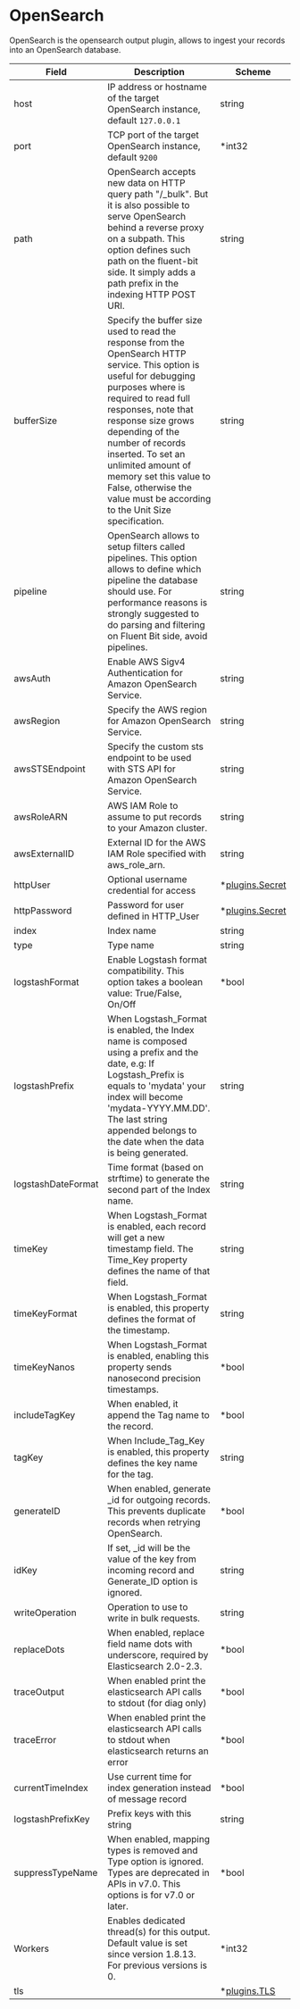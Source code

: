 # OpenSearch

OpenSearch is the opensearch output plugin, allows to ingest your records into an OpenSearch database.


| Field | Description | Scheme |
| ----- | ----------- | ------ |
| host | IP address or hostname of the target OpenSearch instance, default `127.0.0.1` | string |
| port | TCP port of the target OpenSearch instance, default `9200` | *int32 |
| path | OpenSearch accepts new data on HTTP query path \"/_bulk\". But it is also possible to serve OpenSearch behind a reverse proxy on a subpath. This option defines such path on the fluent-bit side. It simply adds a path prefix in the indexing HTTP POST URI. | string |
| bufferSize | Specify the buffer size used to read the response from the OpenSearch HTTP service. This option is useful for debugging purposes where is required to read full responses, note that response size grows depending of the number of records inserted. To set an unlimited amount of memory set this value to False, otherwise the value must be according to the Unit Size specification. | string |
| pipeline | OpenSearch allows to setup filters called pipelines. This option allows to define which pipeline the database should use. For performance reasons is strongly suggested to do parsing and filtering on Fluent Bit side, avoid pipelines. | string |
| awsAuth | Enable AWS Sigv4 Authentication for Amazon OpenSearch Service. | string |
| awsRegion | Specify the AWS region for Amazon OpenSearch Service. | string |
| awsSTSEndpoint | Specify the custom sts endpoint to be used with STS API for Amazon OpenSearch Service. | string |
| awsRoleARN | AWS IAM Role to assume to put records to your Amazon cluster. | string |
| awsExternalID | External ID for the AWS IAM Role specified with aws_role_arn. | string |
| httpUser | Optional username credential for access | *[plugins.Secret](../secret.md) |
| httpPassword | Password for user defined in HTTP_User | *[plugins.Secret](../secret.md) |
| index | Index name | string |
| type | Type name | string |
| logstashFormat | Enable Logstash format compatibility. This option takes a boolean value: True/False, On/Off | *bool |
| logstashPrefix | When Logstash_Format is enabled, the Index name is composed using a prefix and the date, e.g: If Logstash_Prefix is equals to 'mydata' your index will become 'mydata-YYYY.MM.DD'. The last string appended belongs to the date when the data is being generated. | string |
| logstashDateFormat | Time format (based on strftime) to generate the second part of the Index name. | string |
| timeKey | When Logstash_Format is enabled, each record will get a new timestamp field. The Time_Key property defines the name of that field. | string |
| timeKeyFormat | When Logstash_Format is enabled, this property defines the format of the timestamp. | string |
| timeKeyNanos | When Logstash_Format is enabled, enabling this property sends nanosecond precision timestamps. | *bool |
| includeTagKey | When enabled, it append the Tag name to the record. | *bool |
| tagKey | When Include_Tag_Key is enabled, this property defines the key name for the tag. | string |
| generateID | When enabled, generate _id for outgoing records. This prevents duplicate records when retrying OpenSearch. | *bool |
| idKey | If set, _id will be the value of the key from incoming record and Generate_ID option is ignored. | string |
| writeOperation | Operation to use to write in bulk requests. | string |
| replaceDots | When enabled, replace field name dots with underscore, required by Elasticsearch 2.0-2.3. | *bool |
| traceOutput | When enabled print the elasticsearch API calls to stdout (for diag only) | *bool |
| traceError | When enabled print the elasticsearch API calls to stdout when elasticsearch returns an error | *bool |
| currentTimeIndex | Use current time for index generation instead of message record | *bool |
| logstashPrefixKey | Prefix keys with this string | string |
| suppressTypeName | When enabled, mapping types is removed and Type option is ignored. Types are deprecated in APIs in v7.0. This options is for v7.0 or later. | *bool |
| Workers | Enables dedicated thread(s) for this output. Default value is set since version 1.8.13. For previous versions is 0. | *int32 |
| tls |  | *[plugins.TLS](../tls.md) |
